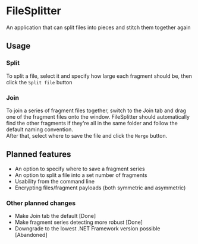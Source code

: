 # FileSplitter
 An application that can split files into pieces and stitch them together again

## Usage
### Split
To split a file, select it and specify how large each fragment should be, then click the `Split file` button

### Join
To join a series of fragment files together, switch to the Join tab and drag one of the fragment files onto the window. FileSplitter should automatically find the other fragments if they're all in the same folder and follow the default naming convention.  
After that, select where to save the file and click the `Merge` button.

## Planned features
* An option to specify where to save a fragment series
* An option to split a file into a set number of fragments
* Usability from the command line
* Encrypting files/fragment payloads (both symmetric and asymmetric)

### Other planned changes
* Make Join tab the default [Done]
* Make fragment series detecting more robust [Done]
* Downgrade to the lowest .NET Framework version possible [Abandoned]